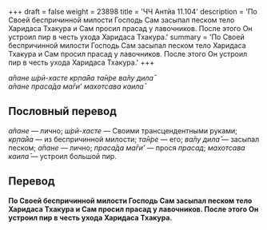 +++
draft = false
weight = 23898
title = 'ЧЧ Антйа 11.104'
description = 'По Своей беспричинной милости Господь Сам засыпал песком тело Харидаса Тхакура и Сам просил прасад у лавочников. После этого Он устроил пир в честь ухода Харидаса Тхакура.'
summary = 'По Своей беспричинной милости Господь Сам засыпал песком тело Харидаса Тхакура и Сам просил прасад у лавочников. После этого Он устроил пир в честь ухода Харидаса Тхакура.'
+++

_а̄пане ш́рӣ-хасте кр̣па̄йа та̄н̇ре ва̄лу дила̄  
а̄пане праса̄да ма̄ги’ махотсава каила̄_

## Пословный перевод

_а̄пане_ — лично; _ш́рӣ_\-_хасте_ — Своими трансцендентными руками; _кр̣па̄йа_ — из беспричинной милости; _та̄н̇ре_ — его; _ва̄лу_ _дила̄_ — засыпал песком; _а̄пане_ — лично; _праса̄да_ _ма̄ги’_ — прося _прасад_; _махотсава_ _каила̄_ — устроил большой пир.

## Перевод

**По Своей беспричинной милости Господь Сам засыпал песком тело Харидаса Тхакура и Сам просил прасад у лавочников. После этого Он устроил пир в честь ухода Харидаса Тхакура.**
